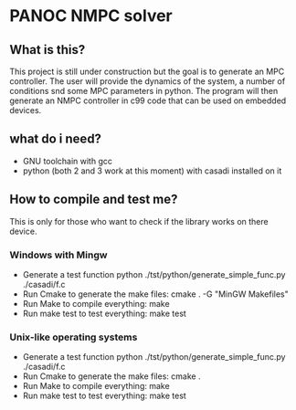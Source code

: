 # PANOC NMPC solver
## What is this?
This project is still under construction but the goal is to generate an MPC controller. The user will provide the dynamics of the system, a number of conditions snd some MPC parameters in python. The program will then generate an NMPC controller in c99 code that can be used on embedded devices.

## what do i need?
- GNU toolchain with gcc
- python (both 2 and 3 work at this moment) with casadi installed on it

## How to compile and test me?
This is only for those who want to check if the library works on there device. 
### Windows with Mingw 
- Generate a test function python ./tst/python/generate_simple_func.py ./casadi/f.c
- Run Cmake to generate the make files: cmake . -G "MinGW Makefiles"
- Run Make to compile everything: make
- Run make test to test everything: make test

### Unix-like operating systems
- Generate a test function python ./tst/python/generate_simple_func.py ./casadi/f.c
- Run Cmake to generate the make files: cmake .
- Run Make to compile everything: make
- Run make test to test everything: make test